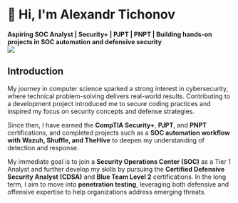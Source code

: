 # 👋 Hi, I'm Alexandr Tichonov  
**Aspiring SOC Analyst | Security+ | PJPT | PNPT | Building hands-on projects in SOC automation and defensive security**  
<a href="https://www.linkedin.com/in/alexandr-tichonov-0a4423329/">
  <img src="https://img.shields.io/badge/-LinkedIn-0072b1?&style=for-the-badge&logo=linkedin&logoColor=white" />
</a>  

## Introduction  

My journey in computer science sparked a strong interest in cybersecurity, where technical problem-solving delivers real-world results. Contributing to a development project introduced me to secure coding practices and inspired my focus on security concepts and defense strategies.

Since then, I have earned the **CompTIA Security+**, **PJPT**, and **PNPT** certifications, and completed projects such as a **SOC automation workflow with Wazuh, Shuffle, and TheHive** to deepen my understanding of detection and response.  

My immediate goal is to join a **Security Operations Center (SOC)** as a Tier 1 Analyst and further develop my skills by pursuing the **Certified Defensive Security Analyst (CDSA)** and **Blue Team Level 2** certifications. In the long term, I aim to move into **penetration testing**, leveraging both defensive and offensive expertise to help organizations address emerging threats.


